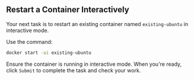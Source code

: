 ## Restart a Container Interactively

Your next task is to restart an existing container named `existing-ubuntu` in interactive mode.

Use the command:

```Bash
docker start -ai existing-ubuntu
```

Ensure the container is running in interactive mode. When you're ready, click `Submit` to complete the task and check your work.